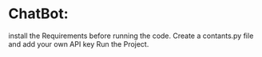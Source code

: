 # ChatBot:
install the Requirements before running the code.
Create a contants.py file and add your own API key 
Run the Project.

